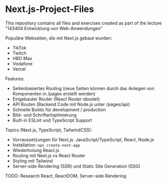 # Next.js-Project-Files
This repository contains all files and exercises created as part of the lecture "143404 Entwicklung von Web-Anwendungen"

Populäre Webseiten, die mit Next.js gebaut wurden:
- TikTok
- Twitch
- HBO Max
- Vodafone
- Vercel 

Features:
- Seitenbasiertes Routing (neue Seiten können durch das Anlegen von Komponenten in /pages erstellt werden)
- Eingebauter Router (React Router obsolet)
- API Routen (Backend Code mit Node.js unter /pages/api)
- Schnelle Builds für development / production 
- Bild- und Schriftartoptimierung
- Built-in ESLint und TypeScript Support


Topics (Next.js, TypeScript, TailwindCSS):
- Vorraussetzungen für Next.js: JavaScript/TypeScript, React, Node.js
- Installation: ```npx create-next-app```
- Wiederholung React.js
- Routing mit Next.js vs React Router
- Styling mit Tailwind
- Server-side Rendering (SSR) und Static Site Generation (SSG)


TODO: Research React, ReactDOM, Server-side Rendering